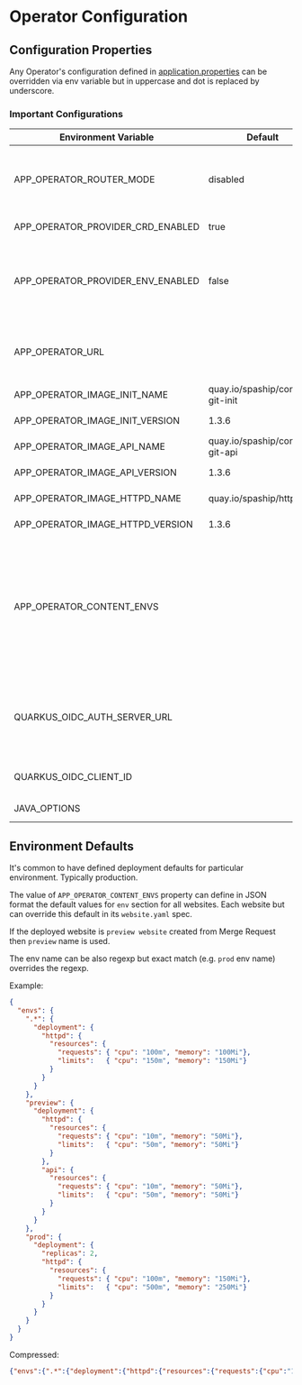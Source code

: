 # Operator Configuration

## Configuration Properties

Any Operator's configuration defined in [application.properties](https://github.com/spaship/operator/blob/main/service/src/main/resources/application.properties)
can be overridden via env variable but in uppercase and dot is replaced by underscore.

### Important Configurations

| Environment Variable | Default | Description |
| ---------------------|---------|-------------|
| APP_OPERATOR_ROUTER_MODE | disabled | Router module. Values: `ingress` or `openshift` or `disabled` |
| APP_OPERATOR_PROVIDER_CRD_ENABLED | true | If `false` CRD is not watched |
| APP_OPERATOR_PROVIDER_ENV_ENABLED | false | If `true` then operator expects website definition via ENV variable. See [example](https://github.com/spaship/operator/blob/main/manifests/config/k8s.yaml#L15) |
| APP_OPERATOR_URL | | Operator's URL - used to generate API links in REST API |
| APP_OPERATOR_IMAGE_INIT_NAME | quay.io/spaship/content-git-init | Init image name |
| APP_OPERATOR_IMAGE_INIT_VERSION | 1.3.6 | Init image version |
| APP_OPERATOR_IMAGE_API_NAME | quay.io/spaship/content-git-api | Api image name |
| APP_OPERATOR_IMAGE_API_VERSION | 1.3.6 | Api image version |
| APP_OPERATOR_IMAGE_HTTPD_NAME | quay.io/spaship/httpd | Httpd image name |
| APP_OPERATOR_IMAGE_HTTPD_VERSION | 1.3.6 | Httpd image version |
| APP_OPERATOR_CONTENT_ENVS | | Operator's website environment overrides. Useful for defining default deployment overrides for particular environments e.g. prod |
| QUARKUS_OIDC_AUTH_SERVER_URL |  | Open ID Connect Auth Server for REST API authentication. See [Complete reference](https://quarkus.io/guides/security-openid-connect#configuring-using-the-application-properties-file) |
| QUARKUS_OIDC_CLIENT_ID |  | Open ID Connect Client ID |
| JAVA_OPTIONS |  | Additional JAVA Options |

## Environment Defaults

It's common to have defined deployment defaults for particular environment. Typically production.

The value of `APP_OPERATOR_CONTENT_ENVS` property can define in JSON format the default values for `env` section for all websites.
Each website but can override this default in its `website.yaml` spec. 

If the deployed website is `preview website` created from Merge Request then `preview` name is used.

The env name can be also regexp but exact match (e.g. `prod` env name) overrides the regexp.

Example:
```json
{
  "envs": {
    ".*": {
      "deployment": {
        "httpd": {
          "resources": {
            "requests": { "cpu": "100m", "memory": "100Mi"},
            "limits":   { "cpu": "150m", "memory": "150Mi"}
          }
        }
      }
    },
    "preview": {
      "deployment": {
        "httpd": {
          "resources": {
            "requests": { "cpu": "10m", "memory": "50Mi"},
            "limits":   { "cpu": "50m", "memory": "50Mi"}
          }
        },
        "api": {
          "resources": {
            "requests": { "cpu": "10m", "memory": "50Mi"},
            "limits":   { "cpu": "50m", "memory": "50Mi"}
          }
        }
      }
    },
    "prod": {
      "deployment": {
        "replicas": 2,
        "httpd": {
          "resources": {
            "requests": { "cpu": "100m", "memory": "150Mi"},
            "limits":   { "cpu": "500m", "memory": "250Mi"}
          }
        }
      }
    }
  }
}
```

Compressed:
```json
{"envs":{".*":{"deployment":{"httpd":{"resources":{"requests":{"cpu":"100m","memory":"100Mi"},"limits":{"cpu":"150m","memory":"150Mi"}}}}},"preview":{"deployment":{"httpd":{"resources":{"requests":{"cpu":"10m","memory":"50Mi"},"limits":{"cpu":"50m","memory":"50Mi"}}},"api":{"resources":{"requests":{"cpu":"10m","memory":"50Mi"},"limits":{"cpu":"50m","memory":"50Mi"}}}}},"prod":{"deployment":{"replicas":2,"httpd":{"resources":{"requests":{"cpu":"100m","memory":"150Mi"},"limits":{"cpu":"500m","memory":"250Mi"}}}}}}}
```